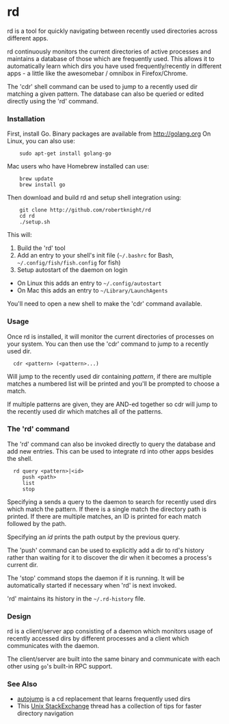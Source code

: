 rd
==

rd is a tool for quickly navigating between recently used directories across different
apps.

rd continuously monitors the current directories of active processes and maintains
a database of those which are frequently used. This allows it to automatically learn which dirs you
have used frequently/recently in different apps - a little like the awesomebar / omnibox in
Firefox/Chrome.

The 'cdr' shell command can be used to jump to a recently used dir matching a given pattern.
The database can also be queried or edited directly using the 'rd' command.

### Installation

First, install Go. Binary packages are available from http://golang.org
On Linux, you can also use:

```
	sudo apt-get install golang-go
```

Mac users who have Homebrew installed can use:

```
	brew update
	brew install go
```

Then download and build rd and setup shell integration using:

```
	git clone http://github.com/robertknight/rd
	cd rd
	./setup.sh
```

This will:
 1. Build the 'rd' tool
 2. Add an entry to your shell's init file (`~/.bashrc` for Bash, `~/.config/fish/fish.config` for fish)
 3. Setup autostart of the daemon on login
  * On Linux this adds an entry to `~/.config/autostart`
  * On Mac this adds an entry to `~/Library/LaunchAgents`

You'll need to open a new shell to make the 'cdr' command available.

### Usage

Once rd is installed, it will monitor the current directories of processes on your system.
You can then use the 'cdr' command to jump to a recently used dir.

```
  cdr <pattern> (<pattern>...)
```

Will jump to the recently used dir containing _pattern_, if there are multiple matches
a numbered list will be printed and you'll be prompted to choose a match.

If multiple patterns are given, they are AND-ed together so cdr will jump to the recently used dir which matches all of the patterns.

### The 'rd' command

The 'rd' command can also be invoked directly to query the database and add new entries.
This can be used to integrate rd into other apps besides the shell.

```
  rd query <pattern>|<id>
     push <path>
     list
     stop
```

Specifying a <pattern> sends a query to the daemon to search for recently used
dirs which match the pattern. If there is a single match the directory path
is printed. If there are multiple matches, an ID is printed for each match
followed by the path.

Specifying an _id_ prints the path output by the previous <pattern> query.

The 'push' command can be used to explicitly add a dir to rd's history rather than
waiting for it to discover the dir when it becomes a process's current dir.

The 'stop' command stops the daemon if it is running. It will be automatically started
if necessary when 'rd' is next invoked.

'rd' maintains its history in the `~/.rd-history` file.

### Design

rd is a client/server app consisting of a daemon which monitors
usage of recently accessed dirs by different processes and a client
which communicates with the daemon.

The client/server are built into the same binary and communicate
with each other using `go`'s built-in RPC support.

### See Also

 * [autojump](https://github.com/joelthelion/autojump) is a cd replacement that learns frequently used dirs
 * This [Unix StackExchange](http://unix.stackexchange.com/questions/31161/quick-directory-navigation-in-the-terminal) thread has a collection of tips for faster directory navigation
